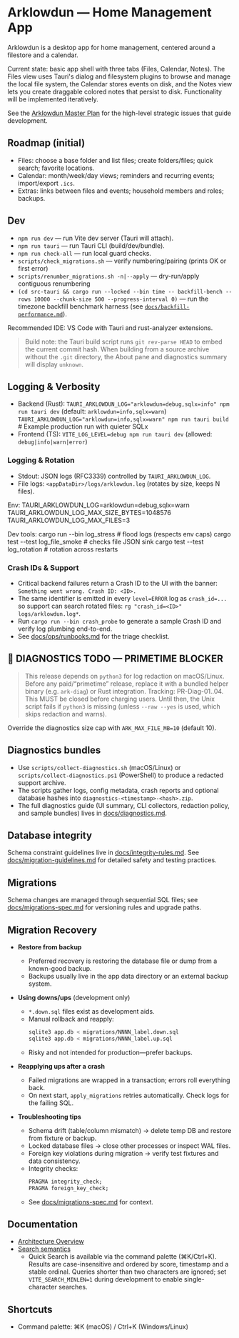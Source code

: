 # Arklowdun — Home Management App

Arklowdun is a desktop app for home management, centered around a filestore and a calendar.

Current state: basic app shell with three tabs (Files, Calendar, Notes). The Files view uses Tauri's dialog and filesystem plugins to browse and manage the local file system, the Calendar stores events on disk, and the Notes view lets you create draggable colored notes that persist to disk. Functionality will be implemented iteratively.

See the [Arklowdun Master Plan](docs/master-plan.md) for the high-level strategic issues that guide development.

## Roadmap (initial)

- Files: choose a base folder and list files; create folders/files; quick search; favorite locations.
- Calendar: month/week/day views; reminders and recurring events; import/export `.ics`.
- Extras: links between files and events; household members and roles; backups.

## Dev

- `npm run dev` — run Vite dev server (Tauri will attach).
- `npm run tauri` — run Tauri CLI (build/dev/bundle).
- `npm run check-all` — run local guard checks.
- `scripts/check_migrations.sh` — verify numbering/pairing (prints OK or first error)
- `scripts/renumber_migrations.sh -n|--apply` — dry-run/apply contiguous renumbering
- `(cd src-tauri && cargo run --locked --bin time -- backfill-bench --rows 10000 --chunk-size 500 --progress-interval 0)` — run the timezone backfill benchmark harness (see [`docs/backfill-performance.md`](docs/backfill-performance.md)).

Recommended IDE: VS Code with Tauri and rust-analyzer extensions.

> Build note: the Tauri build script runs `git rev-parse HEAD` to embed the current commit hash. When building from a source archive without the `.git` directory, the About pane and diagnostics summary will display `unknown`.

## Logging & Verbosity

- Backend (Rust):
  `TAURI_ARKLOWDUN_LOG="arklowdun=debug,sqlx=info" npm run tauri dev`
  (default: `arklowdun=info,sqlx=warn`)
  `TAURI_ARKLOWDUN_LOG="arklowdun=info,sqlx=warn" npm run tauri build` # Example production run with quieter SQLx
- Frontend (TS):
  `VITE_LOG_LEVEL=debug npm run tauri dev`
  (allowed: `debug|info|warn|error`)

### Logging & Rotation

- Stdout: JSON logs (RFC3339) controlled by `TAURI_ARKLOWDUN_LOG`.
- File logs: `<appDataDir>/logs/arklowdun.log` (rotates by size, keeps N files).

Env:
  TAURI_ARKLOWDUN_LOG=arklowdun=debug,sqlx=warn
  TAURI_ARKLOWDUN_LOG_MAX_SIZE_BYTES=1048576
  TAURI_ARKLOWDUN_LOG_MAX_FILES=3

Dev tools:
  cargo run --bin log_stress        # flood logs (respects env caps)
  cargo test --test log_file_smoke  # checks file JSON sink
  cargo test --test log_rotation    # rotation across restarts

### Crash IDs & Support

- Critical backend failures return a Crash ID to the UI with the banner:
  `Something went wrong. Crash ID: <ID>.`
- The same identifier is emitted in every `level=ERROR` log as `crash_id=...` so
  support can search rotated files: `rg "crash_id=<ID>" logs/arklowdun.log*`.
- Run `cargo run --bin crash_probe` to generate a sample Crash ID and verify log
  plumbing end-to-end.
- See [docs/ops/runbooks.md](docs/ops/runbooks.md) for the triage checklist.

## 🚨 DIAGNOSTICS TODO — PRIMETIME BLOCKER

> This release depends on `python3` for log redaction on macOS/Linux.
> Before any paid/“primetime” release, replace it with a bundled helper binary (e.g. `ark-diag`) or Rust integration.
> Tracking: PR-Diag-01..04. This MUST be closed before charging users.
> Until then, the Unix script fails if `python3` is missing (unless `--raw --yes` is used, which skips redaction and warns).

Override the diagnostics size cap with `ARK_MAX_FILE_MB=10` (default 10).

## Diagnostics bundles

- Use `scripts/collect-diagnostics.sh` (macOS/Linux) or
  `scripts/collect-diagnostics.ps1` (PowerShell) to produce a redacted support
  archive.
- The scripts gather logs, config metadata, crash reports and optional database
  hashes into `diagnostics-<timestamp>-<hash>.zip`.
- The full diagnostics guide (UI summary, CLI collectors, redaction policy, and sample bundles) lives in
  [docs/diagnostics.md](docs/diagnostics.md).

## Database integrity

Schema constraint guidelines live in [docs/integrity-rules.md](docs/integrity-rules.md).
See [docs/migration-guidelines.md](docs/migration-guidelines.md) for detailed safety and testing practices.

## Migrations

Schema changes are managed through sequential SQL files; see
[docs/migrations-spec.md](docs/migrations-spec.md) for versioning rules and
upgrade paths.

## Migration Recovery

- **Restore from backup**
  - Preferred recovery is restoring the database file or dump from a known-good backup.
  - Backups usually live in the app data directory or an external backup system.

- **Using downs/ups** (development only)
  - `*.down.sql` files exist as development aids.
  - Manual rollback and reapply:
    ```sh
    sqlite3 app.db < migrations/NNNN_label.down.sql
    sqlite3 app.db < migrations/NNNN_label.up.sql
    ```
  - Risky and not intended for production—prefer backups.

- **Reapplying ups after a crash**
  - Failed migrations are wrapped in a transaction; errors roll everything back.
  - On next start, `apply_migrations` retries automatically. Check logs for the failing SQL.

- **Troubleshooting tips**
  - Schema drift (table/column mismatch) → delete temp DB and restore from fixture or backup.
  - Locked database files → close other processes or inspect WAL files.
  - Foreign key violations during migration → verify test fixtures and data consistency.
  - Integrity checks:
    ```sql
    PRAGMA integrity_check;
    PRAGMA foreign_key_check;
    ```
  - See [docs/migrations-spec.md](docs/migrations-spec.md) for context.

## Documentation

- [Architecture Overview](docs/architecture/1-overview.md)
- [Search semantics](docs/search.md)
  - Quick Search is available via the command palette (⌘K/Ctrl+K). Results are case-insensitive and ordered by score, timestamp and a stable ordinal. Queries shorter than two characters are ignored; set `VITE_SEARCH_MINLEN=1` during development to enable single-character searches.

## Shortcuts

- Command palette: ⌘K (macOS) / Ctrl+K (Windows/Linux)
